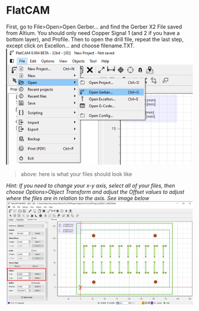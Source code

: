 # FlatCAM

First, go to File>Open>Open Gerber... and find the Gerber X2 File saved from Altium. You should only need Copper Signal 1 (and 2 if you have a bottom layer), and Profile. Then to open the drill file, repeat the last step, except click on Excellon... and choose filename.TXT. 
[<img src= "./pics/gerber.png">]()
> above: here is what your files should look like


*Hint: If you need to change your x-y axis, select all of your files, then choose Options>Object Transform and adjust the Offset values to adjust where the files are in relation to the axis. See image below*
[<img src= "./pics/offset.png">]()



